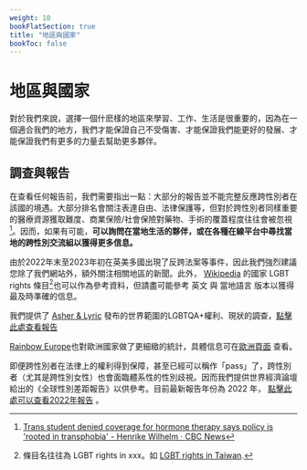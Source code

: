 ```yaml
---
weight: 10
bookFlatSection: true
title: "地區與國家"
bookToc: false
---
```


# 地區與國家

對於我們來說，選擇一個什麽樣的地區來學習、工作、生活是很重要的，因為在一個適合我們的地方，我們才能保證自己不受傷害、才能保證我們能更好的發展、才能保證我們有更多的力量去幫助更多夥伴。

## 調查與報告

在查看任何報告前，我們需要指出一點：大部分的報告並不能完整反應跨性別者在該國的境遇。大部分排名會關注表達自由、法律保護等，但對於跨性別者同樣重要的醫療資源獲取難度、商業保險/社會保險對藥物、手術的覆蓋程度往往會被忽視[^1]。因而，如果有可能，**可以詢問在當地生活的夥伴，或在各種在線平台中尋找當地的跨性別交流組以獲得更多信息。**

由於2022年末至2023年初在英美多國出現了反跨法案等事件，因此我們強烈建議您除了我們網站外，額外關注相關地區的新聞。此外， [Wikipedia](https://en.wikipedia.org/) 的國家 LGBT rights 條目[^2]也可以作為參考資料，但請盡可能參考 英文 與 當地語言 版本以獲得最及時準確的信息。

我們提供了 [Asher & Lyric](https://www.asherfergusson.com/) 發布的世界範圍的LGBTQA+權利、現狀的調查，[點擊此處查看報告](https://www.asherfergusson.com/lgbtq-travel-safety/)

[Rainbow Europe](https://www.rainbow-europe.org/)也對歐洲國家做了更細緻的統計，具體信息可在[歐洲頁面](../../docs/countries/Europe/) 查看。

即便跨性別者在法律上的權利得到保障，甚至已經可以稱作「pass」了，跨性別者（尤其是跨性別女性）也會面臨體系性的性別歧視。因而我們提供世界經濟論壇給出的《全球性別差距報告》以供參考。目前最新報告年份為 2022 年， [點擊此處可以查看2022年報告](https://www.weforum.org/reports/global-gender-gap-report-2022/) 。

[^1]: [Trans student denied coverage for hormone therapy says policy is 'rooted in transphobia' - Henrike Wilhelm · CBC News](https://www.cbc.ca/news/canada/newfoundland-labrador/trans-student-no-hormone-therapy-1-6269186-1.6269186)
[^2]: 條目名往往為 LGBT rights in xxx。如 [LGBT rights in Taiwan](https://en.wikipedia.org/wiki/LGBT_rights_in_Taiwan).